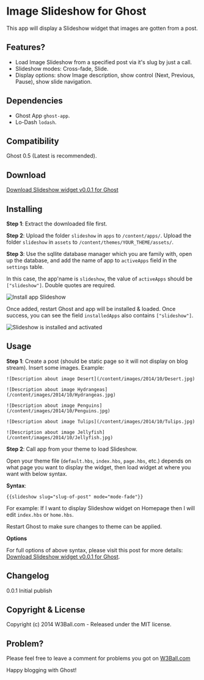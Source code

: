 # Image Slideshow for Ghost

This app will display a Slideshow widget that images are gotten from a post.


## Features?
+ Load Image Slideshow from a specified post via it's slug by just a call.
+ Slideshow modes: Cross-fade, Slide.
+ Display options: show Image description, show control (Next, Previous, Pause), show slide navigation.


## Dependencies
+ Ghost App `ghost-app`.
+ Lo-Dash `lodash`.


## Compatibility

Ghost 0.5 (Latest is recommended).


## Download

[Download Slideshow widget v0.0.1 for Ghost](http://w3ball.com/download-a-slideshow-widget-for-your-ghost-blog-why-not/)


## Installing

**Step 1**: Extract the downloaded file first.

**Step 2**: Upload the folder `slideshow` in `apps` to `/content/apps/`. Upload the folder `slideshow` in `assets` to `/content/themes/YOUR_THEME/assets/`.

**Step 3**:
Use the sqllite database manager which you are family with, open up the database, and add the name of app to `activeApps` field in the `settings` table.

In this case, the app'name is `slideshow`, the value of `activeApps` should be `["slideshow"]`. Double quotes are required.

![Install app Slideshow](http://w3ball.com/content/images/2014/11/slideshow-install-up.png)

Once added, restart Ghost and app will be installed & loaded. Once success, you can see the field `installedApps` also contains `["slideshow"]`.

![Slideshow is installed and activated](http://w3ball.com/content/images/2014/11/slideshow-install-ok-up.png)



## Usage

**Step 1**: Create a post (should be static page so it will not display on blog stream). Insert some images. Example:

    ![Description about image Desert](/content/images/2014/10/Desert.jpg) 
    
    ![Description about image Hydrangeas](/content/images/2014/10/Hydrangeas.jpg)

    ![Description about image Penguins](/content/images/2014/10/Penguins.jpg)

    ![Description about image Tulips](/content/images/2014/10/Tulips.jpg)

    ![Description about image Jellyfish](/content/images/2014/10/Jellyfish.jpg)


**Step 2**: Call app from your theme to load Slideshow.

Open your theme file (`default.hbs`, `index.hbs`, `page.hbs`, etc.) depends on what page you want to display the widget, then load widget at where you want with below syntax.

**Syntax**: 

    {{slideshow slug="slug-of-post" mode="mode-fade"}}

For example: If I want to display Slideshow widget on Homepage then I will edit `index.hbs` or `home.hbs`. 

Restart Ghost to make sure changes to theme can be applied.

**Options**

For full options of above syntax, please visit this post for more details: [Download Slideshow widget v0.0.1 for Ghost](http://w3ball.com/download-a-slideshow-widget-for-your-ghost-blog-why-not/).

## Changelog
0.0.1 Initial publish

## Copyright & License

Copyright (c) 2014 W3Ball.com - Released under the MIT license.


## Problem?
Please feel free to leave a comment for problems you got on [W3Ball.com](http://w3ball.com/download-a-slideshow-widget-for-your-ghost-blog-why-not/)

Happy blogging with Ghost!
